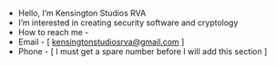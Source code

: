 - Hello, I’m Kensington Studios RVA
- I’m interested in creating security software and cryptology
- How to reach me -
- Email - [ kensingtonstudiosrva@gmail.com ]
- Phone - [ I must get a spare number before I will add this section ]

<!---
KensingtonStudiosRVA/KensingtonStudiosRVA is a ✨ special ✨ repository because its `README.md` (this file) appears on your GitHub profile.
You can click the Preview link to take a look at your changes.
--->
